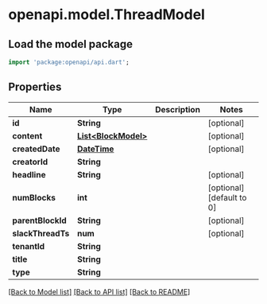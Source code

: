 # openapi.model.ThreadModel

## Load the model package
```dart
import 'package:openapi/api.dart';
```

## Properties
Name | Type | Description | Notes
------------ | ------------- | ------------- | -------------
**id** | **String** |  | [optional] 
**content** | [**List&lt;BlockModel&gt;**](BlockModel.md) |  | [optional] 
**createdDate** | [**DateTime**](DateTime.md) |  | [optional] 
**creatorId** | **String** |  | 
**headline** | **String** |  | [optional] 
**numBlocks** | **int** |  | [optional] [default to 0]
**parentBlockId** | **String** |  | [optional] 
**slackThreadTs** | **num** |  | [optional] 
**tenantId** | **String** |  | 
**title** | **String** |  | 
**type** | **String** |  | 

[[Back to Model list]](../README.md#documentation-for-models) [[Back to API list]](../README.md#documentation-for-api-endpoints) [[Back to README]](../README.md)


